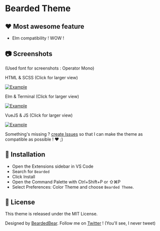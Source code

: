 # Bearded Theme

## ❤️ Most awesome feature

- Elm compatibility ! WOW !

## 📷 Screenshots

(Used font for screenshots : Operator Mono)

HTML & SCSS (Click for larger view)

<a href="https://raw.githubusercontent.com/BeardedBear/bearded-theme/master/screen-html-scss.png" target="_BLANK">
  <img alt="Example" src="https://raw.githubusercontent.com/BeardedBear/bearded-theme/master/screen-html-scss.png">
</a>

Elm & Terminal (Click for larger view)

<a href="https://raw.githubusercontent.com/BeardedBear/bearded-theme/master/screen-elm-term.png" target="_BLANK">
  <img alt="Example" src="https://raw.githubusercontent.com/BeardedBear/bearded-theme/master/screen-elm-term.png">
</a>

VueJS & JS (Click for larger view)

<a href="https://raw.githubusercontent.com/BeardedBear/bearded-theme/master/screen-vue-js.png" target="_BLANK">
  <img alt="Example" src="https://raw.githubusercontent.com/BeardedBear/bearded-theme/master/screen-vue-js.png">
</a>

Something's missing ? [create Issues](https://github.com/BeardedBear/BeardedTheme/issues) so that I can make the theme as compatible as possible ! ❤️ ;)

## 🚀 Installation

- Open the Extensions sidebar in VS Code
- Search for `Bearded`
- Click Install
- Open the Command Palette with Ctrl+Shift+P or ⇧⌘P
- Select Preferences: Color Theme and choose `Bearded Theme`.

## 📄 License

This theme is released under the MIT License.

Designed by [BeardedBear](https://github.com/BeardedBear).
Follow me on [Twitter](https://twitter.com/Bearded__Bear) ! (You'll see, I never tweet)
